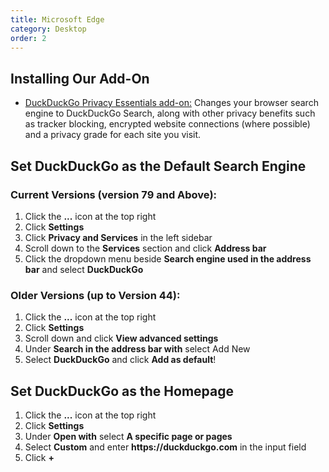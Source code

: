 ```yaml
---
title: Microsoft Edge
category: Desktop
order: 2
---
```


<h2>Installing Our Add-On</h2>
<ul>
    <li>
        <a href="https://microsoftedge.microsoft.com/addons/detail/caoacbimdbbljakfhgikoodekdnlcgpk">DuckDuckGo Privacy Essentials add-on:</a>
        Changes your browser search engine to DuckDuckGo Search, along with other privacy benefits such as tracker blocking, encrypted website connections (where possible) and a privacy grade for each site you visit.
    </li>
</ul>

<h2>Set DuckDuckGo as the Default Search Engine</h2>
<h3>Current Versions (version 79 and Above):</h3>
<ol>
    <li>Click the <strong>...</strong> icon at the top right</li>
    <li>Click <strong>Settings</strong></li>
    <li>Click <strong>Privacy and Services</strong> in the left sidebar</li>
    <li>Scroll down to the <strong>Services</strong> section and click <strong>Address bar</strong></li>
    <li>Click the dropdown menu beside <strong>Search engine used in the address bar</strong> and select <strong>DuckDuckGo</strong></li>
</ol>

<h3>Older Versions (up to Version 44):</h3>
<ol>
    <li>Click the <strong>...</strong> icon at the top right</li>
    <li>Click <strong>Settings</strong></li>
    <li>Scroll down and click <strong>View advanced settings</strong></li>
    <li>Under <strong>Search in the address bar with</strong> select Add New</li>
    <li>
        Select <strong>DuckDuckGo</strong> and click
        <strong>Add as default</strong>!
    </li>
</ol>

<h2>Set DuckDuckGo as the Homepage</h2>
<ol>
    <li>Click the <strong>...</strong> icon at the top right</li>
    <li>Click <strong>Settings</strong></li>
    <li>
        Under <strong>Open with</strong> select
        <strong>A specific page or pages</strong>
    </li>
    <li>
        Select <strong>Custom</strong> and enter
        <strong>https://duckduckgo.com</strong> in the input field
    </li>
    <li>Click <strong>+</strong></li>
</ol>
